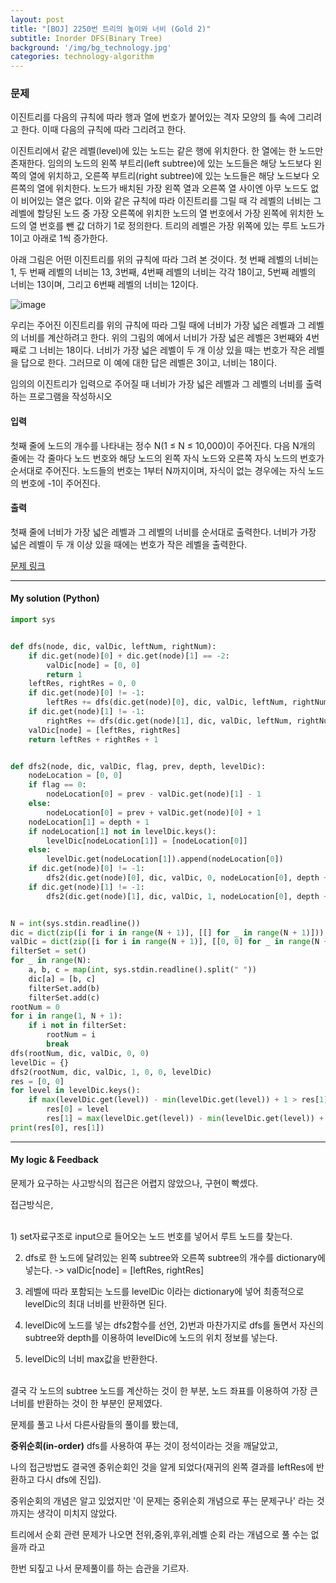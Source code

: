 ```yaml
---
layout: post
title: "[BOJ] 2250번 트리의 높이와 너비 (Gold 2)"
subtitle: Inorder DFS(Binary Tree)
background: '/img/bg_technology.jpg'
categories: technology-algorithm
---
```


### 문제

이진트리를 다음의 규칙에 따라 행과 열에 번호가 붙어있는 격자 모양의 틀 속에 그리려고 한다. 이때 다음의 규칙에 따라 그리려고 한다.

이진트리에서 같은 레벨(level)에 있는 노드는 같은 행에 위치한다.
한 열에는 한 노드만 존재한다.
임의의 노드의 왼쪽 부트리(left subtree)에 있는 노드들은 해당 노드보다 왼쪽의 열에 위치하고, 오른쪽 부트리(right subtree)에 있는 노드들은 해당 노드보다 오른쪽의 열에 위치한다.
노드가 배치된 가장 왼쪽 열과 오른쪽 열 사이엔 아무 노드도 없이 비어있는 열은 없다.
이와 같은 규칙에 따라 이진트리를 그릴 때 각 레벨의 너비는 그 레벨에 할당된 노드 중 가장 오른쪽에 위치한 노드의 열 번호에서 가장 왼쪽에 위치한 노드의 열 번호를 뺀 값 더하기 1로 정의한다. 트리의 레벨은 가장 위쪽에 있는 루트 노드가 1이고 아래로 1씩 증가한다.

아래 그림은 어떤 이진트리를 위의 규칙에 따라 그려 본 것이다. 첫 번째 레벨의 너비는 1, 두 번째 레벨의 너비는 13, 3번째, 4번째 레벨의 너비는 각각 18이고, 5번째 레벨의 너비는 13이며, 그리고 6번째 레벨의 너비는 12이다.

![image](https://onlinejudgeimages.s3-ap-northeast-1.amazonaws.com/upload/201008/ttt.PNG)

우리는 주어진 이진트리를 위의 규칙에 따라 그릴 때에 너비가 가장 넓은 레벨과 그 레벨의 너비를 계산하려고 한다. 위의 그림의 예에서 너비가 가장 넓은 레벨은 3번째와 4번째로 그 너비는 18이다. 너비가 가장 넓은 레벨이 두 개 이상 있을 때는 번호가 작은 레벨을 답으로 한다. 그러므로 이 예에 대한 답은 레벨은 3이고, 너비는 18이다.

임의의 이진트리가 입력으로 주어질 때 너비가 가장 넓은 레벨과 그 레벨의 너비를 출력하는 프로그램을 작성하시오

#### 입력

첫째 줄에 노드의 개수를 나타내는 정수 N(1 ≤ N ≤ 10,000)이 주어진다. 다음 N개의 줄에는 각 줄마다 노드 번호와 해당 노드의 왼쪽 자식 노드와 오른쪽 자식 노드의 번호가 순서대로 주어진다. 노드들의 번호는 1부터 N까지이며, 자식이 없는 경우에는 자식 노드의 번호에 -1이 주어진다.

#### 출력

첫째 줄에 너비가 가장 넓은 레벨과 그 레벨의 너비를 순서대로 출력한다. 너비가 가장 넓은 레벨이 두 개 이상 있을 때에는 번호가 작은 레벨을 출력한다.

[문제 링크](https://www.acmicpc.net/problem/2250)

---

#### My solution (Python)

```python
import sys


def dfs(node, dic, valDic, leftNum, rightNum):
    if dic.get(node)[0] + dic.get(node)[1] == -2:
        valDic[node] = [0, 0]
        return 1
    leftRes, rightRes = 0, 0
    if dic.get(node)[0] != -1:
        leftRes += dfs(dic.get(node)[0], dic, valDic, leftNum, rightNum)
    if dic.get(node)[1] != -1:
        rightRes += dfs(dic.get(node)[1], dic, valDic, leftNum, rightNum)
    valDic[node] = [leftRes, rightRes]
    return leftRes + rightRes + 1


def dfs2(node, dic, valDic, flag, prev, depth, levelDic):
    nodeLocation = [0, 0]
    if flag == 0:
        nodeLocation[0] = prev - valDic.get(node)[1] - 1
    else:
        nodeLocation[0] = prev + valDic.get(node)[0] + 1
    nodeLocation[1] = depth + 1
    if nodeLocation[1] not in levelDic.keys():
        levelDic[nodeLocation[1]] = [nodeLocation[0]]
    else:
        levelDic.get(nodeLocation[1]).append(nodeLocation[0])
    if dic.get(node)[0] != -1:
        dfs2(dic.get(node)[0], dic, valDic, 0, nodeLocation[0], depth + 1, levelDic)
    if dic.get(node)[1] != -1:
        dfs2(dic.get(node)[1], dic, valDic, 1, nodeLocation[0], depth + 1, levelDic)


N = int(sys.stdin.readline())
dic = dict(zip([i for i in range(N + 1)], [[] for _ in range(N + 1)]))
valDic = dict(zip([i for i in range(N + 1)], [[0, 0] for _ in range(N + 1)]))
filterSet = set()
for _ in range(N):
    a, b, c = map(int, sys.stdin.readline().split(" "))
    dic[a] = [b, c]
    filterSet.add(b)
    filterSet.add(c)
rootNum = 0
for i in range(1, N + 1):
    if i not in filterSet:
        rootNum = i
        break
dfs(rootNum, dic, valDic, 0, 0)
levelDic = {}
dfs2(rootNum, dic, valDic, 1, 0, 0, levelDic)
res = [0, 0]
for level in levelDic.keys():
    if max(levelDic.get(level)) - min(levelDic.get(level)) + 1 > res[1]:
        res[0] = level
        res[1] = max(levelDic.get(level)) - min(levelDic.get(level)) + 1
print(res[0], res[1])

```



---

#### My logic & Feedback

문제가 요구하는 사고방식의 접근은 어렵지 않았으나, 구현이 빡셌다.

접근방식은, 

<br>
1) set자료구조로 input으로 들어오는 노드 번호를 넣어서 루트 노드를 찾는다.

2) dfs로 한 노드에 달려있는 왼쪽 subtree와 오른쪽 subtree의 개수를 dictionary에 넣는다.
   -> valDic[node] = [leftRes, rightRes]

3) 레벨에 따라 포함되는 노드를 levelDic 이라는 dictionary에 넣어 최종적으로 levelDic의 최대 너비를 반환하면 된다.
   
4) levelDic에 노드를 넣는 dfs2함수를 선언, 2)번과 마찬가지로 dfs를 돌면서 자신의 subtree와 depth를 이용하여 levelDic에 노드의 위치 정보를 넣는다.
   
5) levelDic의 너비 max값을 반환한다.
   
<br>
결국 각 노드의 subtree 노드를 계산하는 것이 한 부분, 
노드 좌표를 이용하여 가장 큰 너비를 반환하는 것이 한 부분인 문제였다.
<br>

문제를 풀고 나서 다른사람들의 풀이를 봤는데,

**중위순회(in-order)** dfs를 사용하여 푸는 것이 정석이라는 것을 깨달았고,

나의 접근방법도 결국엔 중위순회인 것을 알게 되었다(재귀의 왼쪽 결과를 leftRes에 반환하고 다시 dfs에 진입).

중위순회의 개념은 알고 있었지만 '이 문제는 중위순회 개념으로 푸는 문제구나' 라는 것까지는 생각이 미치지 않았다.

트리에서 순회 관련 문제가 나오면 전위,중위,후위,레벨 순회 라는 개념으로 풀 수는 없을까 라고 

한번 되짚고 나서 문제풀이를 하는 습관을 기르자.